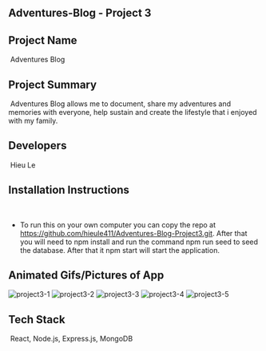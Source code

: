 ## Adventures-Blog - Project 3

 ## Project Name

​ Adventures Blog

## Project Summary
​ 
Adventures Blog allows me to document, share my adventures and memories with everyone, help sustain and create the lifestyle that i enjoyed with my family. 
​
## Developers
​
Hieu Le
​
## Installation Instructions
​
​
- To run this on your own computer you can copy the repo at https://github.com/hieule411/Adventures-Blog-Project3.git. After that you will need to npm install and run the command npm run seed to seed the database. After that it npm start will start the application.
​
​
## Animated Gifs/Pictures of App

![project3-1](https://user-images.githubusercontent.com/105993700/199154837-fe4e0c07-f103-44c3-9fbb-b1af9460d58e.jpg)
![project3-2](https://user-images.githubusercontent.com/105993700/199154844-7516fce7-877a-4318-ae04-36c7fc23a4ee.jpg)
![project3-3](https://user-images.githubusercontent.com/105993700/199154850-8996e6a0-16ff-4128-a96c-b13a58d47386.jpg)
![project3-4](https://user-images.githubusercontent.com/105993700/199154857-83e4f59e-2d49-4787-94d6-534c9fb12d5d.jpg)
![project3-5](https://user-images.githubusercontent.com/105993700/199154858-084f31e6-afa4-48bb-b03e-a6065b7851e4.jpg)

## Tech Stack
​
React, 
Node.js, 
Express.js,
MongoDB 


